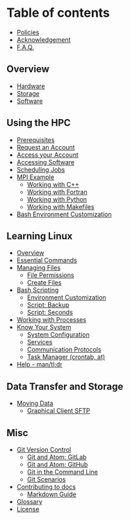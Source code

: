 # Table of contents

<!-- ## About HPC@CofC -->
<!--  * [Introduction](README.md)
* [Support](support.md) -->
* [Policies](policies.md)
* [Acknowledgement](acknowledge.md)
* [F.A.Q.](FAQ.md)
<!-- * [Quickstart Guide](quickstart.md) -->

## Overview

<!--* [Overview](using-the-hpc/overview/README.md) -->
* [Hardware](using-the-hpc/overview/hardware.md)
* [Storage](using-the-hpc/overview/storage.md)
* [Software](using-the-hpc/overview/software.md)

## Using the HPC

<!-- * [How to Use](using-the-hpc/how-to-use/README.md) -->
* [Prerequisites](using-the-hpc/how-to-use/prerequisites.md)
* [Request an Account](using-the-hpc/how-to-use/request-access.md)
* [Access your Account](using-the-hpc/how-to-use/access-hpc.md)
* [Accessing Software](using-the-hpc/how-to-use/modules/README.md)
* [Scheduling Jobs](using-the-hpc/how-to-use/scheduling-jobs.md)
* [MPI Example](using-the-hpc/how-to-use/execute-a-job/README.md)
  * [Working with C++](using-the-hpc/how-to-use/execute-a-job/cpp.md)
  * [Working with Fortran](using-the-hpc/how-to-use/execute-a-job/fortran.md)
  * [Working with Python](using-the-hpc/how-to-use/execute-a-job/python.md)
  * [Working with Makefiles](using-the-hpc/how-to-use/execute-a-job/makefile.md)
* [Bash Environment Customization](using-the-hpc/how-to-use/bash-env.md)
<!--  * [Managing Jobs](using-the-hpc/how-to-use/managing-jobs.md) -->
<!--    * [CVMFS Modules](using-the-hpc/how-to-use/modules/cvmfs-modules.md) -->
<!--  * [Compilers](using-the-hpc/how-to-use/compilers.md) -->
<!--  * [Workflows](using-the-hpc/how-to-use/workflows/README.md) -->
<!--    * [Crystal Workflow](using-the-hpc/how-to-use/workflows/crystal-workflow.md) -->

## Learning Linux

* [Overview](learning-linux/linux-intro.md)
* [Essential Commands](learning-linux/essential-commands/README.md)
* [Managing Files](learning-linux/managing-files/README.md)
  * [File Permissions](learning-linux/managing-files/file-permissions.md)
  * [Create Files](learning-linux/managing-files/loop_for1.md)
* [Bash Scripting](learning-linux/bash-scripting/README.md)
  * [Environment Customization](learning-linux/bash-scripting/environment.md)
  * [Script: Backup](learning-linux/bash-scripting/backup.md)
  * [Script: Seconds](learning-linux/bash-scripting/seconds.md)
* [Working with Processes](learning-linux/misc/processes.md)
* [Know Your System](learning-linux/know-your-system/README.md)
  * [System Configuration](learning-linux/know-your-system/system-config.md)
  * [Services](learning-linux/know-your-system/services.md)
  * [Communication Protocols](learning-linux/know-your-system/protocols.md)
  * [Task Manager \(crontab, at\)](learning-linux/know-your-system/scheduling-cron.md)
* [Help - man/tl;dr](learning-linux/help.md)

## Data Transfer and Storage

* [Moving Data](data-transfer-and-storage/moving-data/README.md)
  * [Graphical Client SFTP](data-transfer-and-storage/moving-data/graphical-sftp.md)
<!-- * [Globus Data Transfer Tool](data-transfer-and-storage/globus-overview/README.md) -->
<!--  * [Globus Endpoints](data-transfer-and-storage/globus-overview/globus-endpoints.md) -->
<!--  * [Globus Transfers & More](data-transfer-and-storage/globus-overview/globus-transfer.md) -->
<!--  * [Globus Command Line Interface](data-transfer-and-storage/globus-overview/globus-command-line-interface.md)  -->

<!--
## Tools

* [Docker Containers](tools/docker.md)
* [Singularity Containers](tools/singularity.md)
-->

## Misc

* [Git Version Control](git-version-control/git-basics.md)
  * [Git and Atom: GitLab](git-version-control/git-workflow-gitlab.md)
  * [Git and Atom: GitHub](git-version-control/git-workflow-github.md)
  * [Git in the Command Line](git-version-control/git-command-line.md)
  * [Git Scenarios](git-version-control/git-scenarios.md)
* [Contributing to docs](contributing/contributing.md)
  * [Markdown Guide](contributing/markdown-guide.md)
* [Glossary](glossary.md)
* [License](license.md)
